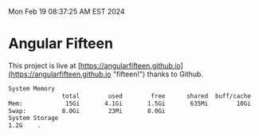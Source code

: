 Mon Feb 19 08:37:25 AM EST 2024

# Angular Fifteen


This project is live at [https://angularfifteen.github.io](https://angularfifteen.github.io "fifteen!") thanks to Github.

```bash
System Memory
               total        used        free      shared  buff/cache   available
Mem:            15Gi       4.1Gi       1.5Gi       635Mi        10Gi        11Gi
Swap:          8.0Gi        23Mi       8.0Gi
System Storage
1.2G	.
```
